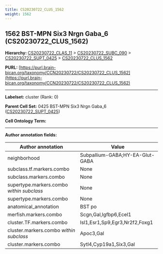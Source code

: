 ```yaml
---
title: CS20230722_CLUS_1562
weight: 1562
---
```

## 1562 BST-MPN Six3 Nrgn Gaba_6 (CS20230722_CLUS_1562)
<b>Hierarchy: </b>
[CS20230722_CLAS_11](../CS20230722_CLAS_11) >
[CS20230722_SUBC_090](../CS20230722_SUBC_090) >
[CS20230722_SUPT_0425](../CS20230722_SUPT_0425) >
[CS20230722_CLUS_1562](../CS20230722_CLUS_1562)

**PURL:** [https://purl.brain-bican.org/taxonomy/CCN20230722/CS20230722_CLUS_1562](https://purl.brain-bican.org/taxonomy/CCN20230722/CS20230722_CLUS_1562)

---


**Labelset:** cluster (Rank: 0)

**Parent Cell Set:** 0425 BST-MPN Six3 Nrgn Gaba_6 ([CS20230722_SUPT_0425](../CS20230722_SUPT_0425))



**Cell Ontology Term:** 

[MARKER GENES.]: #


---

[TRANSFERRED ANNOTATIONS.]: #


[AUTHOR ANNOTATION FIELDS.]: #


**Author annotation fields:**

| Author annotation | Value |
|-------------------|-------|
|neighborhood|Subpallium-GABA;HY-EA-Glut-GABA|
|subclass.tf.markers.combo|None|
|subclass.markers.combo|None|
|supertype.markers.combo _within subclass_|None|
|supertype.markers.combo|None|
|anatomical_annotation|BST po|
|merfish.markers.combo|Scgn,Gal,Igfbp6,Ecel1|
|cluster.TF.markers.combo|Isl1,Esr1,Sp9,Egr3,Nr2f2,Foxg1|
|cluster.markers.combo _within subclass_|Apoc3,Gal|
|cluster.markers.combo|Sytl4,Cyp19a1,Six3,Gal|
